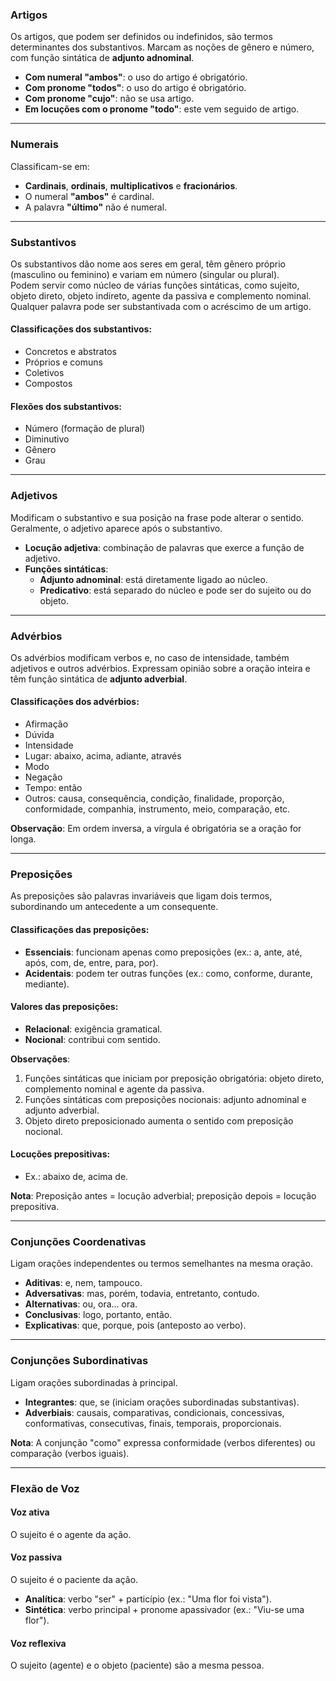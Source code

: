 ### **Artigos**

Os artigos, que podem ser definidos ou indefinidos, são termos determinantes dos substantivos. Marcam as noções de gênero e número, com função sintática de **adjunto adnominal**.

- **Com numeral "ambos"**: o uso do artigo é obrigatório.
- **Com pronome "todos"**: o uso do artigo é obrigatório.
- **Com pronome "cujo"**: não se usa artigo.
- **Em locuções com o pronome "todo"**: este vem seguido de artigo.

---

### **Numerais**

Classificam-se em:

- **Cardinais**, **ordinais**, **multiplicativos** e **fracionários**.
- O numeral **"ambos"** é cardinal.
- A palavra **"último"** não é numeral.

---

### **Substantivos**

Os substantivos dão nome aos seres em geral, têm gênero próprio (masculino ou feminino) e variam em número (singular ou plural).  
Podem servir como núcleo de várias funções sintáticas, como sujeito, objeto direto, objeto indireto, agente da passiva e complemento nominal.  
Qualquer palavra pode ser substantivada com o acréscimo de um artigo.

#### **Classificações dos substantivos**:

- Concretos e abstratos
- Próprios e comuns
- Coletivos
- Compostos

#### **Flexões dos substantivos**:

- Número (formação de plural)
- Diminutivo
- Gênero
- Grau

---

### **Adjetivos**

Modificam o substantivo e sua posição na frase pode alterar o sentido. Geralmente, o adjetivo aparece após o substantivo.

- **Locução adjetiva**: combinação de palavras que exerce a função de adjetivo.
- **Funções sintáticas**:
    - **Adjunto adnominal**: está diretamente ligado ao núcleo.
    - **Predicativo**: está separado do núcleo e pode ser do sujeito ou do objeto.

---

### **Advérbios**

Os advérbios modificam verbos e, no caso de intensidade, também adjetivos e outros advérbios. Expressam opinião sobre a oração inteira e têm função sintática de **adjunto adverbial**.

#### **Classificações dos advérbios**:

- Afirmação
- Dúvida
- Intensidade
- Lugar: abaixo, acima, adiante, através
- Modo
- Negação
- Tempo: então
- Outros: causa, consequência, condição, finalidade, proporção, conformidade, companhia, instrumento, meio, comparação, etc.

**Observação**: Em ordem inversa, a vírgula é obrigatória se a oração for longa.

---

### **Preposições**

As preposições são palavras invariáveis que ligam dois termos, subordinando um antecedente a um consequente.

#### **Classificações das preposições**:

- **Essenciais**: funcionam apenas como preposições (ex.: a, ante, até, após, com, de, entre, para, por).
- **Acidentais**: podem ter outras funções (ex.: como, conforme, durante, mediante).

#### **Valores das preposições**:

- **Relacional**: exigência gramatical.
- **Nocional**: contribui com sentido.

**Observações**:

1. Funções sintáticas que iniciam por preposição obrigatória: objeto direto, complemento nominal e agente da passiva.
2. Funções sintáticas com preposições nocionais: adjunto adnominal e adjunto adverbial.
3. Objeto direto preposicionado aumenta o sentido com preposição nocional.

#### **Locuções prepositivas**:

- Ex.: abaixo de, acima de.

**Nota**: Preposição antes = locução adverbial; preposição depois = locução prepositiva.

---

### **Conjunções Coordenativas**

Ligam orações independentes ou termos semelhantes na mesma oração.

- **Aditivas**: e, nem, tampouco.
- **Adversativas**: mas, porém, todavia, entretanto, contudo.
- **Alternativas**: ou, ora... ora.
- **Conclusivas**: logo, portanto, então.
- **Explicativas**: que, porque, pois (anteposto ao verbo).

---

### **Conjunções Subordinativas**

Ligam orações subordinadas à principal.

- **Integrantes**: que, se (iniciam orações subordinadas substantivas).
- **Adverbiais**: causais, comparativas, condicionais, concessivas, conformativas, consecutivas, finais, temporais, proporcionais.

**Nota**: A conjunção "como" expressa conformidade (verbos diferentes) ou comparação (verbos iguais).

---

### **Flexão de Voz**

#### **Voz ativa**

O sujeito é o agente da ação.

#### **Voz passiva**

O sujeito é o paciente da ação.

- **Analítica**: verbo "ser" + particípio (ex.: "Uma flor foi vista").
- **Sintética**: verbo principal + pronome apassivador (ex.: "Viu-se uma flor").

#### **Voz reflexiva**

O sujeito (agente) e o objeto (paciente) são a mesma pessoa.